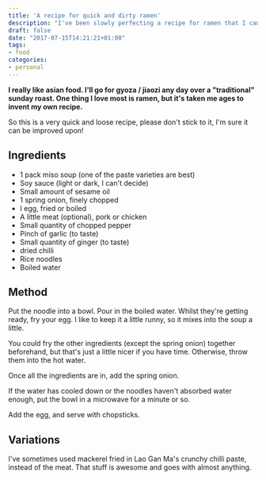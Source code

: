 ```yaml
---
title: 'A recipe for quick and dirty ramen'
description: "I've been slowly perfecting a recipe for ramen that I can quickly make at home for a quick meal. If you too like that sort of thing ... here's my hopefully simple recipe!"
draft: false
date: "2017-07-15T14:21:21+01:00"
tags:
- food
categories:
- personal
---
```

**I really like asian food. I'll go for gyoza / jiaozi any day over a "traditional" sunday roast. One thing I love most is ramen, but it's taken me ages to invent my own recipe.**

So this is a very quick and loose recipe, please don't stick to it, I'm sure it can be improved upon!

## Ingredients

- 1 pack miso soup (one of the paste varieties are best)
- Soy sauce (light or dark, I can't decide)
- Small amount of sesame oil
- 1 spring onion, finely chopped
- I egg, fried or boiled
- A little meat (optional), pork or chicken
- Small quantity of chopped pepper
- Pinch of garlic (to taste)
- Small quantity of ginger (to taste)
- dried chilli
- Rice noodles
- Boiled water

## Method

Put the noodle into a bowl. Pour in the boiled water. Whilst they're getting ready, fry your egg. I like to keep it a little runny, so it mixes into the soup a little.

You could fry the other ingredients (except the spring onion) together beforehand, but that's just a little nicer if you have time. Otherwise, throw them into the hot water.

Once all the ingredients are in, add the spring onion. 

If the water has cooled down or the noodles haven't absorbed water enough, put the bowl in a microwave for a minute or so.

Add the egg, and serve with chopsticks.

## Variations

I've sometimes used mackerel fried in Lao Gan Ma's crunchy chilli paste, instead of the meat. That stuff is awesome and goes with almost anything.

